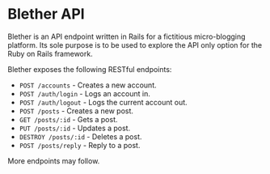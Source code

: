 # Blether API

Blether is an API endpoint written in Rails for a fictitious micro-blogging platform. Its sole purpose is to be used to explore the API only option for the Ruby on Rails framework.

Blether exposes the following RESTful endpoints:

* `POST /accounts` - Creates a new account.
* `POST /auth/login` - Logs an account in.
* `POST /auth/logout` - Logs the current account out.
* `POST /posts` - Creates a new post.
* `GET /posts/:id` - Gets a post.
* `PUT /posts/:id` - Updates a post.
* `DESTROY /posts/:id` - Deletes a post.
* `POST /posts/reply` - Reply to a post.

More endpoints may follow.